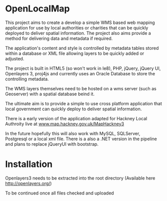 OpenLocalMap
============

This project aims to create a develop a simple WMS based web mapping application for use by local authorities or charities that can be quickly deployed to deliver spatial information. The project also aims provide a method for delivering data and metadata if required. 

The application's content and style is controlled by metadata tables stored within a database or XML file allowing layers to be quickly added or adjusted.  

The project is built in HTML5 (so won't work in Ie8), PHP, jQuery, jQuery UI, Openlayers 3,  proj4js and currently uses an Oracle Database to store the controlling metadata. 

The WMS layers themselves need to be hosted on a wms server (such as Geoserver) with a spatial database beind it. 

The ultimate aim is to provide a simple to use cross platform application that local government can quickly deploy to deliver spatial information. 

There is a early version of the application adapted for Hackney Local Authroity live at www.map.hackney.gov.uk/MapHackney3

In the future hopefully this will also work with MySQL, SQLServer,  Postgresql or a local xml file. There is a also a .NET version in the pipeline and plans to replace jQueryUI with bootstrap. 


Installation
============

Openlayers3 needs to be extracted into the root directory (Available here http://openlayers.org/)

To be continued once all files checked and uploaded
